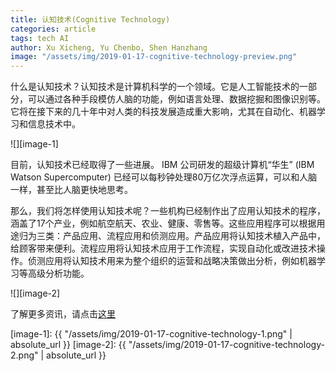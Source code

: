 ```yaml
---
title: 认知技术(Cognitive Technology)
categories: article
tags: tech AI
author: Xu Xicheng, Yu Chenbo, Shen Hanzhang
image: "/assets/img/2019-01-17-cognitive-technology-preview.png"
---
```


什么是认知技术？认知技术是计算机科学的一个领域。它是人工智能技术的一部分，可以通过各种手段模仿人脑的功能，例如语言处理、数据挖掘和图像识别等。它将在接下来的几十年中对人类的科技发展造成重大影响，尤其在自动化、机器学习和信息技术中。


![][image-1]


目前，认知技术已经取得了一些进展。 IBM 公司研发的超级计算机“华生” (IBM Watson Supercomputer) 已经可以每秒钟处理80万亿次浮点运算，可以和人脑一样，甚至比人脑更快地思考。


那么，我们将怎样使用认知技术呢？一些机构已经制作出了应用认知技术的程序，涵盖了17个产业，例如航空航天、农业、健康、零售等。这些应用程序可以根据用途归为三类：产品应用、流程应用和侦测应用。产品应用将认知技术植入产品中，给顾客带来便利。流程应用将认知技术应用于工作流程，实现自动化或改进技术操作。侦测应用将认知技术用来为整个组织的运营和战略决策做出分析，例如机器学习等高级分析功能。


![][image-2]


了解更多资讯，请点击[这里](https://www2.deloitte.com/insights/us/en/deloitte-review/issue-16/cognitive-technologies-business-applications.html)


[image-1]: {{ "/assets/img/2019-01-17-cognitive-technology-1.png" | absolute_url }}
[image-2]: {{ "/assets/img/2019-01-17-cognitive-technology-2.png" | absolute_url }}
